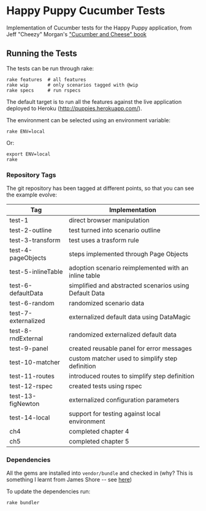 # Happy Puppy Cucumber Tests

Implementation of Cucumber tests for the Happy Puppy application, from Jeff "Cheezy" Morgan's ["Cucumber and Cheese" book](https://leanpub.com/cucumber_and_cheese)

## Running the Tests

The tests can be run through rake:

```
rake features  # all features
rake wip       # only scenarios tagged with @wip
rake specs     # run rspecs
```

The default target is to run all the features against the live application deployed to Heroku (http://puppies.herokuapp.com/).

The environment can be selected using an environment variable:

```
rake ENV=local
```

Or:

```
export ENV=local
rake
```

### Repository Tags

The git repository has been tagged at different points, so that you can see the example evolve:

Tag                 | Implementation
------------------- | ------------------------------------------------------
test-1              | direct browser manipulation
test-2-outline      | test turned into scenario outline
test-3-transform    | test uses a trasform rule
test-4-pageObjects  | steps implemented through Page Objects
test-5-inlineTable  | adoption scenario reimplemented with an inline table
test-6-defaultData  | simplified and abstracted scenarios using Default Data
test-6-random       | randomized scenario data
test-7-externalized | externalized default data using DataMagic
test-8-rndExternal  | randomized externalized default data
test-9-panel        | created reusable panel for error messages
test-10-matcher     | custom matcher used to simplify step definition
test-11-routes      | introduced routes to simplify step definition
test-12-rspec       | created tests using rspec
test-13-figNewton   | externalized configuration parameters
test-14-local       | support for testing against local environment
ch4                 | completed chapter 4
ch5                 | completed chapter 5

### Dependencies

All the gems are installed into ```vendor/bundle``` and checked in (why? This is something I learnt from James Shore -- see [here](http://www.letscodejavascript.com/v3/blog/2014/12/the_reliable_build))

To update the dependencies run:

```
rake bundler
```
